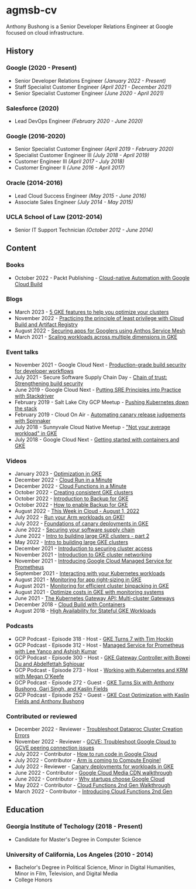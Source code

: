 # agmsb-cv

Anthony Bushong is a Senior Developer Relations Engineer at Google focused on cloud infrastructure.

## History

### Google (2020 - Present)
* Senior Developer Relations Engineer _(January 2022 - Present)_
* Staff Specialist Customer Engineer _(April 2021 - December 2021)_
* Senior Specialist Customer Engineer _(June 2020 - April 2021)_

### Salesforce (2020)
* Lead DevOps Engineer _(February 2020 - June 2020)_
 
### Google (2016-2020)
* Senior Specialist Customer Engineer _(April 2019 - February 2020)_
* Specialist Customer Engineer III _(July 2018 - April 2019)_
* Customer Engineer III _(April 2017 - July 2018)_
* Customer Engineer II _(June 2016 - April 2017)_
   
### Oracle (2014-2016)
* Lead Cloud Success Engineer _(May 2015 - June 2016)_
* Associate Sales Engineer _(July 2014 - May 2015)_

### UCLA School of Law (2012-2014)
* Senior IT Support Technician _(October 2012 - June 2014)_

## Content

### Books

* October 2022 - Packt Publishing - [Cloud-native Automation with Google Cloud Build](https://www.amazon.com/Cloud-Native-Automation-Google-Build-ebook/dp/B0B4SLXHCK)

### Blogs

* March 2023 - [5 GKE features to help you optimize your clusters](https://cloud.google.com/blog/products/containers-kubernetes/boost-your-gke-game-with-these-tips-and-tutorials)
* November 2022 - [Practicing the principle of least privilege with Cloud Build and Artifact Registry](https://cloud.google.com/blog/topics/developers-practitioners/practicing-principle-least-privilege-cloud-build-and-artifact-registry/)
* August 2022 - [Securing apps for Googlers using Anthos Service Mesh](https://cloud.google.com/blog/topics/developers-practitioners/securing-apps-googlers-using-anthos-service-mesh)
* March 2021 - [Scaling workloads across multiple dimensions in GKE](https://cloud.google.com/blog/topics/developers-practitioners/scaling-workloads-across-multiple-dimensions-gke)

### Event talks

* November 2021 - Google Cloud Next - [Production-grade build security for developer workflows](https://www.youtube.com/watch?v=kTM0on97U0A)
* July 2021 - Secure Software Supply Chain Day - [Chain of trust: Strengthening build security](https://www.youtube.com/watch?v=jtT_iarPg8w)
* June 2019 - Google Cloud Next - [Putting SRE Principles into Practice with Stackdriver](https://www.youtube.com/watch?v=3qB7tqx7ZUI)
* February 2019 - Salt Lake City GCP Meetup - [Pushing Kubernetes down the stack](https://www.youtube.com/watch?v=W-mPcw4lgYo)
* February 2019 - Cloud On Air - [Automating canary release judgements with Spinnaker](https://www.youtube.com/watch?v=AAn9Yv-ucgM)
* July 2018 - Sunnyvale Cloud Native Meetup - ["Not your average workload" in GKE](https://www.altoros.com/blog/managing-multi-cluster-workloads-with-google-kubernetes-engine/)
* July 2018 - Google Cloud Next - [Getting started with containers and GKE](https://www.youtube.com/watch?v=znhnDHAPCZE)

### Videos

* January 2023 - [Optimization in GKE](https://www.youtube.com/watch?v=sYdCqxM7OFM)
* December 2022 - [Cloud Run in a Minute](https://www.youtube.com/watch?v=AL2rAmWFZjM)
* December 2022 - [Cloud Functions in a Minute](https://www.youtube.com/watch?v=BL4ZlPEamDo)
* October 2022 - [Creating consistent GKE clusters](https://www.youtube.com/watch?v=COzgq0pQJGg)
* October 2022 - [Introduction to Backup for GKE](https://www.youtube.com/watch?v=P2O0klCV5NE)
* October 2022 - [How to enable Backup for GKE](https://www.youtube.com/watch?v=ZFycHEqOlrM)
* August 2022 - [This Week in Cloud - August 1, 2022](https://www.youtube.com/watch?v=ZyCNL-tBTow)
* July 2022 - [Run your Arm workloads on GKE!](https://www.youtube.com/watch?v=LZoy6jpzfqA)
* July 2022 - [Foundations of canary deployments in GKE](https://www.youtube.com/watch?v=L9OuKDXxuME)
* June 2022 - [Securing your software supply chain](https://www.youtube.com/watch?v=Dg-hD4HHKT8)
* June 2022 - [Intro to building large GKE clusters - part 2](https://www.youtube.com/watch?v=RE1P7HdpPys)
* May 2022 - [Intro to building large GKE clusters](https://www.youtube.com/watch?v=542XwAPKh4g)
* December 2021 - [Introduction to securing cluster access](https://www.youtube.com/watch?v=7wsIuA8eRqQ)
* November 2021 - [Introduction to GKE cluster networking](https://www.youtube.com/watch?v=QvVmQtO-ftU)
* November 2021 - [Introducing Google Cloud Managed Service for Prometheus](https://www.youtube.com/watch?v=DJz5tdFHGoI)
* September 2021 - [Interacting with your Kubernetes workloads](https://www.youtube.com/watch?v=CSKRy7Ldqis)
* August 2021 - [Monitoring for app right-sizing in GKE](https://www.youtube.com/watch?v=3bbVOp4y3MI)
* August 2021 - [Monitoring for efficient cluster binpacking in GKE](https://www.youtube.com/watch?v=lPSdlTIJ00c)
* August 2021 - [Optimize costs in GKE with monitoring systems](https://www.youtube.com/watch?v=vf3KF3DO0Oo)
* June 2021 - [The Kubernetes Gateway API: Multi-cluster Gateways](https://www.youtube.com/watch?v=NGsHFi276NE)
* December 2018 - [Cloud Build with Containers](https://www.youtube.com/watch?v=w7dMHiEyGAs)
* August 2018 - [High Availability for Stateful GKE Workloads](https://www.youtube.com/watch?v=rRZtZX0PDFc)

### Podcasts

* GCP Podcast - Episode 318 - Host - [GKE Turns 7 with Tim Hockin](https://www.gcppodcast.com/post/episode-318-gke-turns-7-with-tim-hockin/)
* GCP Podcast - Episode 312 - Host - [Managed Service for Prometheus with Lee Yanco and Ashish Kumar](https://www.gcppodcast.com/post/episode-312-managed-service-for-prometheus-with-lee-yanco-and-ashish-kumar/)
* GCP Podcast - Episode 300 - Host - [GKE Gateway Controller with Bowei Du and Abdelfettah Sghiouar](https://www.gcppodcast.com/post/episode-300-gke-gateway-controller-with-bowei-du-and-abdelfettah-sghiouar/)
* GCP Podcast - Episode 273 - Host - [Working with Kubernetes and KRM with Megan O'Keefe](https://www.gcppodcast.com/post/episode-273-working-with-kubernetes-and-krm-with-megan-okeefe/)
* GCP Podcast - Episode 272 - Guest - [GKE Turns Six with Anthony Bushong, Gari Singh, and Kaslin Fields](https://www.gcppodcast.com/post/episode-272-gke-turns-six-with-anthony-bushong-gari-singh-and-kaslin-fields/)
* GCP Podcast - Episode 252 - Guest - [GKE Cost Optimization with Kaslin Fields and Anthony Bushong](https://www.gcppodcast.com/post/episode-252-gke-cost-optimization-with-kaslin-fields-and-anthony-bushong/)

### Contributed or reviewed

* December 2022 - Reviewer - [Troubleshoot Dataproc Cluster Creation Errors](https://www.youtube.com/watch?v=S8kNdfuGyDs)
* November 2022 - Reviewer - [GCVE: Troubleshoot Google Cloud to GCVE peering connection issues](https://www.youtube.com/watch?v=RO78WYoAr3k)
* July 2022 - Contributor - [How to run code in Google Cloud](https://www.youtube.com/watch?v=jtPtSVSTb9Y)
* July 2022 - Contributor - [Arm is coming to Compute Engine!](https://www.youtube.com/watch?v=HUbPVj27Mvc)
* July 2022 - Reviewer - [Canary deployments for workloads in GKE](https://www.youtube.com/watch?v=VF6ZyOgRf8U)
* June 2022 - Contributor - [Google Cloud Media CDN walkthrough](https://www.youtube.com/watch?v=GF90l7uk1qE)
* June 2022 - Contributor - [Why startups choose Google Cloud](https://www.youtube.com/watch?v=cJHlWncgYDU)
* May 2022 - Contributor - [Cloud Functions 2nd Gen Walkthrough](https://www.youtube.com/watch?v=N6pMppfU2aQ)
* March 2022 - Contributor - [Introducing Cloud Functions 2nd Gen](https://www.youtube.com/watch?v=ATBDTTM-Ohk)

## Education

### Georgia Institute of Techology (2018 - Present)
* Candidate for Master's Degree in Computer Science


### University of California, Los Angeles (2010 - 2014)
* Bachelor's Degree in Political Science, Minor in Digital Humanities, Minor in Film, Television, and Digital Media
* College Honors



